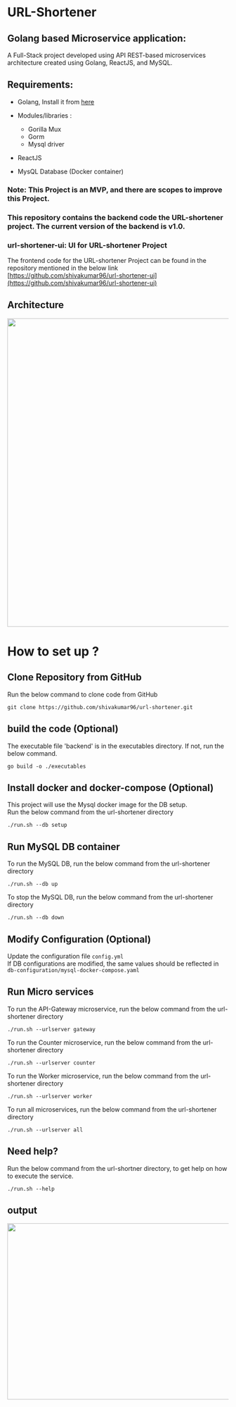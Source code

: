 # **URL-Shortener**

## Golang based Microservice application:
 A Full-Stack project developed using API REST-based microservices architecture created using Golang, ReactJS, and MySQL.

## Requirements:
- Golang, Install it from [here](https://go.dev/doc/install)
- Modules/libraries :
    - Gorilla Mux 
    - Gorm
    - Mysql driver

- ReactJS
- MysQL Database (Docker container)

### Note: This Project is an MVP, and there are scopes to improve this Project. 
### This repository contains the backend code the URL-shortener project. The current version of the backend is v1.0.
### url-shortener-ui: UI for URL-shortener Project
The frontend code for the URL-shortener Project can be found in the repository mentioned in the below link  <br>
[https://github.com/shivakumar96/url-shortener-ui](https://github.com/shivakumar96/url-shortener-ui)
 

## Architecture

<img src="https://github.com/shivakumar96/url-shortener/blob/main/architecture/tinyURL_architecture.png" width="800" height="700">

# How to set up ?

## Clone Repository from GitHub
Run the below command to clone code from GitHub
```
git clone https://github.com/shivakumar96/url-shortener.git
```

## build the code (Optional)
The executable file 'backend' is in the executables directory. If not, run the below command.
```
go build -o ./executables
```

## Install docker and docker-compose (Optional)
This project will use the Mysql docker image for the DB setup. <br>
Run the below command from the url-shortener directory
```
./run.sh --db setup
```

## Run MySQL DB container
To run the MySQL DB, run the below command from the url-shortener directory
```
./run.sh --db up
```

To stop the MySQL DB, run the below command from the url-shortener directory
```
./run.sh --db down
```

## Modify Configuration (Optional)
Update the configuration file ```config.yml``` <br>
If DB configurations are modified, the same values should be reflected in ``` db-configuration/mysql-docker-compose.yaml```

## Run Micro services
To run the API-Gateway microservice, run the below command from the url-shortener directory
```
./run.sh --urlserver gateway
```

To run the Counter microservice, run the below command from the url-shortener directory
```
./run.sh --urlserver counter
```

To run the Worker microservice, run the below command from the url-shortener directory
```
./run.sh --urlserver worker
``` 

To run all microservices, run the below command from the url-shortener directory
```
./run.sh --urlserver all
``` 

## Need help?
Run the below command from the url-shortner directory, to get help on how to execute the service.
```
./run.sh --help
``` 

## output
<img src="https://github.com/shivakumar96/url-shortener/blob/main/architecture/output.png" width="600" height="400">